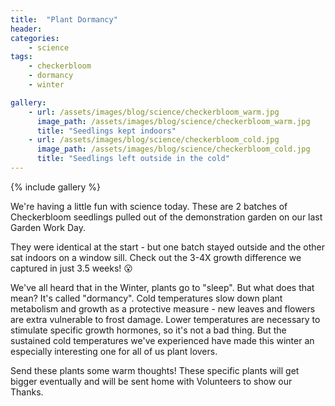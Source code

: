 ```yaml
---
title:  "Plant Dormancy"
header:
categories:
    - science 
tags:
    - checkerbloom
    - dormancy
    - winter

gallery:
    - url: /assets/images/blog/science/checkerbloom_warm.jpg
      image_path: /assets/images/blog/science/checkerbloom_warm.jpg
      title: "Seedlings kept indoors"
    - url: /assets/images/blog/science/checkerbloom_cold.jpg
      image_path: /assets/images/blog/science/checkerbloom_cold.jpg
      title: "Seedlings left outside in the cold"
---
```


{% include gallery %}

<p>
We're having a little fun with science today. These are 2 batches of Checkerbloom seedlings pulled out of the demonstration garden on our last Garden Work Day.
</p>
<p>
They were identical at the start - but one batch stayed outside and the other sat indoors on a window sill. Check out the 3-4X growth difference we captured in just 3.5 weeks! 😮 
</p>
<p>
We've all heard that in the Winter, plants go to "sleep". But what does that mean?
It's called "dormancy". Cold temperatures slow down plant metabolism and growth as a protective measure - new leaves and flowers are extra vulnerable to frost damage. 
Lower temperatures are necessary to stimulate specific growth hormones, so it's not a bad thing. But the sustained cold temperatures we've experienced have made this winter an especially interesting one for all of us plant lovers.
</p>
<p>
Send these plants some warm thoughts! These specific plants will get bigger eventually and will be sent home with Volunteers to show our Thanks.

